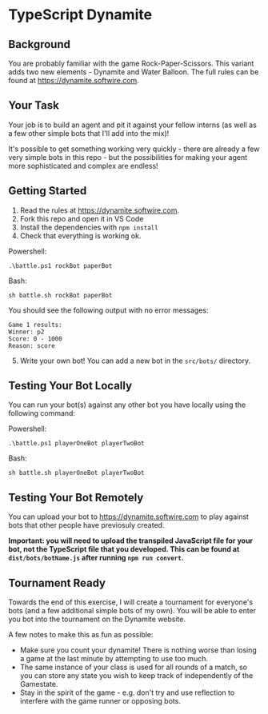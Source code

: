 # TypeScript Dynamite

## Background

You are probably familiar with the game Rock-Paper-Scissors. This variant adds two new elements - Dynamite and Water Balloon. The full rules can be found at https://dynamite.softwire.com.

## Your Task

Your job is to build an agent and pit it against your fellow interns (as well as a few other simple bots that I'll add into the mix)!

It's possible to get something working very quickly - there are already a few very simple bots in this repo - but the possibilities for making your agent more sophisticated and complex are endless!

## Getting Started

1. Read the rules at https://dynamite.softwire.com.
2. Fork this repo and open it in VS Code
3. Install the dependencies with `npm install`
4. Check that everything is working ok.

Powershell:

```shell
.\battle.ps1 rockBot paperBot
```

Bash:

```shell
sh battle.sh rockBot paperBot
```

You should see the following output with no error messages:

```
Game 1 results:
Winner: p2
Score: 0 - 1000
Reason: score
```

5. Write your own bot! You can add a new bot in the `src/bots/` directory.

## Testing Your Bot Locally

You can run your bot(s) against any other bot you have locally using the following command:

Powershell:

```shell
.\battle.ps1 playerOneBot playerTwoBot
```

Bash:

```shell
sh battle.sh playerOneBot playerTwoBot
```

## Testing Your Bot Remotely

You can upload your bot to https://dynamite.softwire.com to play against bots that other people have previosuly created.

**Important: you will need to upload the transpiled JavaScript file for your bot, not the TypeScript file that you developed. This can be found at `dist/bots/botName.js` after running `npm run convert`.**

## Tournament Ready

Towards the end of this exercise, I will create a tournament for everyone's bots (and a few additional simple bots of my own). You will be able to enter you bot into the tournament on the Dynamite website.

A few notes to make this as fun as possible:
- Make sure you count your dynamite! There is nothing worse than losing a game at the last minute by attempting to use too much.
- The same instance of your class is used for all rounds of a match, so you can store any state you wish to keep track of independently of the Gamestate.
- Stay in the spirit of the game - e.g. don't try and use reflection to interfere with the game runner or opposing bots.
